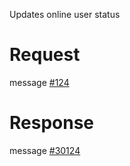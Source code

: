 Updates online user status

# Request
message [#124](../../proto/README.md#action_124)

# Response
message [#30124](../../proto/README.md#action_30124)